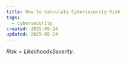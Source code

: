 ```yaml
---
title: How to Calculate Cybersecurity Risk
tags:
  - cybersecurity
created: 2025-05-24
updated: 2025-05-24
---
```


$Risk= Likelihood x Severity$.